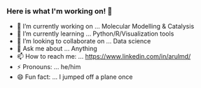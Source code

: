 ### Here is what I'm working on! 👋

- 🔭 I’m currently working on ... Molecular Modelling & Catalysis
- 🌱 I’m currently learning ... Python/R/Visualization tools
- 👯 I’m looking to collaborate on ... Data science
- 💬 Ask me about ... Anything
- 📫 How to reach me: ... https://www.linkedin.com/in/arulmd/
- ⚡ Pronouns: ... he/him
- 😄 Fun fact: ... I jumped off a plane once

